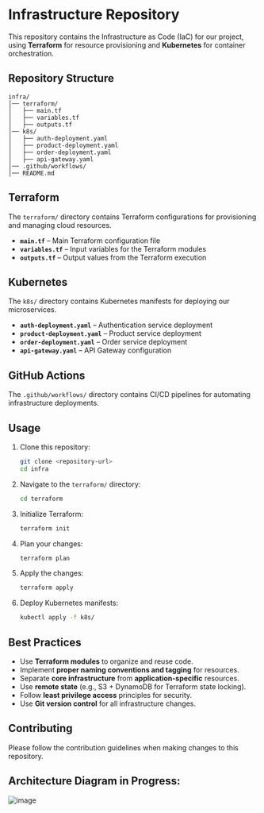 # Infrastructure Repository  

This repository contains the Infrastructure as Code (IaC) for our project, using **Terraform** for resource provisioning and **Kubernetes** for container orchestration.  

## Repository Structure  

```plaintext
infra/
│── terraform/
│   ├── main.tf
│   ├── variables.tf
│   ├── outputs.tf
│── k8s/
│   ├── auth-deployment.yaml
│   ├── product-deployment.yaml
│   ├── order-deployment.yaml
│   ├── api-gateway.yaml
│── .github/workflows/
│── README.md
```

## Terraform  

The `terraform/` directory contains Terraform configurations for provisioning and managing cloud resources.  

- **`main.tf`** – Main Terraform configuration file  
- **`variables.tf`** – Input variables for the Terraform modules  
- **`outputs.tf`** – Output values from the Terraform execution  

## Kubernetes  

The `k8s/` directory contains Kubernetes manifests for deploying our microservices.  

- **`auth-deployment.yaml`** – Authentication service deployment  
- **`product-deployment.yaml`** – Product service deployment  
- **`order-deployment.yaml`** – Order service deployment  
- **`api-gateway.yaml`** – API Gateway configuration  

## GitHub Actions  

The `.github/workflows/` directory contains CI/CD pipelines for automating infrastructure deployments.  

## Usage  

1. Clone this repository:  
   ```sh
   git clone <repository-url>
   cd infra
   ```
2. Navigate to the `terraform/` directory:  
   ```sh
   cd terraform
   ```
3. Initialize Terraform:  
   ```sh
   terraform init
   ```
4. Plan your changes:  
   ```sh
   terraform plan
   ```
5. Apply the changes:  
   ```sh
   terraform apply
   ```
6. Deploy Kubernetes manifests:  
   ```sh
   kubectl apply -f k8s/
   ```

## Best Practices  

- Use **Terraform modules** to organize and reuse code.  
- Implement **proper naming conventions and tagging** for resources.  
- Separate **core infrastructure** from **application-specific** resources.  
- Use **remote state** (e.g., S3 + DynamoDB for Terraform state locking).  
- Follow **least privilege access** principles for security.  
- Use **Git version control** for all infrastructure changes.  

## Contributing  

Please follow the contribution guidelines when making changes to this repository.



## Architecture Diagram in Progress:
![image](https://github.com/user-attachments/assets/44c57686-2ca6-4081-aa01-bf145dad11fb)

